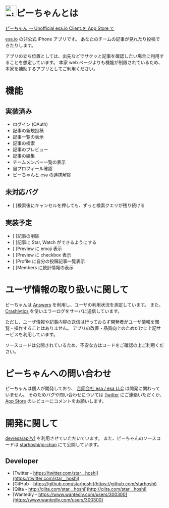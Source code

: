 #  <img width="35" alt="pi-chan.icon.png (98.6 kB)" src="https://img.esa.io/uploads/production/attachments/3411/2016/05/08/10462/06ac1103-25c2-4973-803f-9f656669086f.png">ピーちゃんとは

[ピーちゃん 〜 Unofficial esa\.io Client\.を App Store で](https://itunes.apple.com/jp/app/pichan-unofficial-esa.io-client./id1107328970?mt=8)

[esa.io](https://esa.io/) の非公式 iPhone アプリです。
あなたのチームの記事が見れたり投稿できたりします。

アプリの立ち位置としては、出先などでサクッと記事を確認したい場合に利用することを想定しています。
本家 web ページよりも機能が制限されているため、本家を補助するアプリとしてご利用ください。

# 機能

## 実装済み

* ログイン (OAuth)
* 記事の新規投稿
* 記事一覧の表示
* 記事の検索
* 記事のプレビュー
* 記事の編集
* チームメンバー一覧の表示
* 自プロフィール確認
* ピーちゃんと esa の連携解除

## 未対応バグ

* [ ]検索後にキャンセルを押しても、ずっと検索クエリが残り続ける

## 実装予定

* [ ]記事の削除
* [ ]記事に Star, Watch ができるようにする
* [ ]Preview に emoji 表示
* [ ]Preview に checkbox 表示
* [ ]Profile に自分の投稿記事一覧表示
* [ ]Members に統計情報の表示

# ユーザ情報の取り扱いに関して

ピーちゃんは [Answers](https://answers.io/) を利用し、ユーザの利用状況を測定しています。
また、[Crashlytics](https://try.crashlytics.com/) を使いエラーログをサーバに送信しています。

ただし、ユーザ情報や記事内容の送信は行っておらず開発者がユーザ情報を閲覧・操作することはありません。
アプリの改善・品質向上のためだけに上記サービスを利用しています。

ソースコードは公開されているため、不安な方はコードをご確認の上ご利用ください。

# ピーちゃんへの問い合わせ

ピーちゃんは個人が開発しており、 [合同会社 esa / esa LLC](https://team.esa.io/) は開発に関わっていません。
そのためバグや問い合わせについては [Twitter](https://twitter.com/star__hoshi) にご連絡いただくか、[App Store](https://geo.itunes.apple.com/jp/app/pichan-unofficial-esa.io-client./id1107328970?mt=8) のレビューにコメントをお願いします。

# 開発に関して

[dev/esa/api/v1](https://docs.esa.io/posts/102) を利用させていただいています。
また、ピーちゃんのソースコードは [starhoshi/pi-chan](https://github.com/starhoshi/pi-chan) にて公開しています。

## Developer

* [Twitter - https://twitter.com/star__hoshi](https://twitter.com/star__hoshi)
* [GitHub - https://github.com/starhoshi](https://github.com/starhoshi)
* [Qiita - http://qiita.com/star__hoshi](http://qiita.com/star__hoshi)
* [Wantedly - https://www.wantedly.com/users/300300](https://www.wantedly.com/users/300300)
